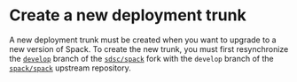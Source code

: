 # Create a new deployment trunk

A new deployment trunk must be created when you want to upgrade to a new version of Spack. To create the new trunk, you must first resynchronize the [`develop`](https://github.com/sdsc/spack/tree/develop) branch of the [`sdsc/spack`](https://github.com/sdsc/spack) fork with the `develop` branch of the [`spack/spack`](https://github.com/spack/spack) upstream repository.
